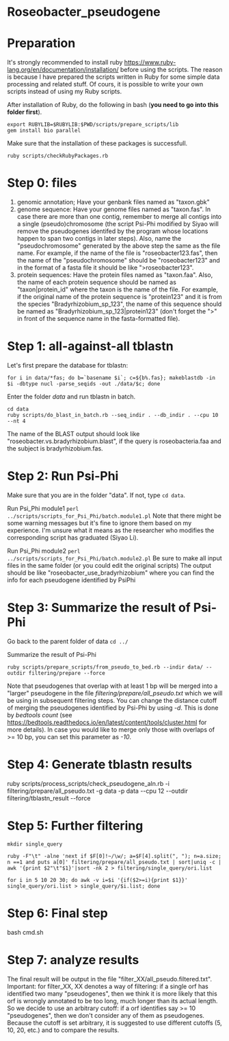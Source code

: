 # Roseobacter_pseudogene

# Preparation
It's strongly recommended to install ruby https://www.ruby-lang.org/en/documentation/installation/ before using the scripts. The reason is because I have prepared the scripts written in Ruby for some simple data processing and related stuff. Of cours, it is possible to write your own scripts instead of using my Ruby scripts.

After installation of Ruby, do the following in bash (**you need to go into this folder first**).
```
export RUBYLIB=$RUBYLIB:$PWD/scripts/prepare_scripts/lib
gem install bio parallel
```

Make sure that the installation of these packages is successfull.
```
ruby scripts/checkRubyPackages.rb
```


# Step 0: files
1. genomic annotation; Have your genbank files named as "taxon.gbk"
2. genome sequence: Have your genome files named as "taxon.fas". In case there are more than one contig, remember to merge all contigs into a single (pseudo)chromosome (the script Psi-Phi modified by Siyao will remove the pseudogenes identifed by the program whose locations happen to span two contigs in later steps). Also, name the "pseudochromosome" generated by the above step the same as the file name. For example, if the name of the file is "roseobacter123.fas", then the name of the "pseudochromosome" should be "roseobacter123" and in the format of a fasta file it should be like ">roseobacter123".
3. protein sequences: Have the protein files named as "taxon.faa". Also, the name of each protein sequence should be named as "taxon|protein_id" where the taxon is the name of the file. For example, if the original name of the protein sequence is "protein123" and it is from the species "Bradyrhizobium_sp_123", the name of this sequence should be named as "Bradyrhizobium_sp_123|protein123" (don't forget the ">" in front of the sequence name in the fasta-formatted file).


# Step 1: all-against-all tblastn
Let's first prepare the database for tblastn:
```
for i in data/*fas; do b=`basename $i`; c=${b%.fas}; makeblastdb -in $i -dbtype nucl -parse_seqids -out ./data/$c; done
```

Enter the folder *data* and run tblastn in batch.
```
cd data
ruby scripts/do_blast_in_batch.rb --seq_indir . --db_indir . --cpu 10 --nt 4
```
The name of the BLAST output should look like "roseobacter.vs.bradyrhizobium.blast", if the query is roseobacteria.faa and the subject is bradyrhizobium.fas.


# Step 2: Run Psi-Phi
Make sure that you are in the folder "data". If not, type ```cd data```.

Run Psi_Phi module1
```perl ../scripts/scripts_for_Psi_Phi/batch.module1.pl```
Note that there might be some warning messages but it's fine to ignore them based on my experience. I'm unsure what it means as the researcher who modifies the corresponding script has graduated (Siyao Li).

Run Psi_Phi module2
```perl ../scripts/scripts_for_Psi_Phi/batch.module2.pl```
Be sure to make all input files in the same folder (or you could edit the original scripts)
The output should be like "roseobacter_use_bradyrhizobium" where you can find the info for each pseudogene identified by PsiPhi


# Step 3: Summarize the result of Psi-Phi
Go back to the parent folder of data
```cd ../```

Summarize the result of Psi-Phi
```
ruby scripts/prepare_scripts/from_pseudo_to_bed.rb --indir data/ --outdir filtering/prepare --force
```
Note that pseudogenes that overlap with at least 1 bp will be merged into a "larger" pseudogene in the file *filtering/prepare/all_pseudo.txt* which we will be using in subsequent filtering steps. You can change the distance cutoff of merging the pseudogenes identified by Psi-Phi by using *-d*. This is done by *bedtools count* (see https://bedtools.readthedocs.io/en/latest/content/tools/cluster.html for more details). In case you would like to merge only those with overlaps of >= 10 bp, you can set this parameter as *-10*.


# Step 4: Generate tblastn results
ruby scripts/process_scripts/check_pseudogene_aln.rb -i filtering/prepare/all_pseudo.txt -g data -p data --cpu 12 --outdir filtering/tblastn_result --force


# Step 5: Further filtering
```
mkdir single_query

ruby -F"\t" -alne 'next if $F[0]!~/\w/; a=$F[4].split(", "); n=a.size; n ==1 and puts a[0]' filtering/prepare/all_pseudo.txt | sort|uniq -c | awk '{print $2"\t"$1}'|sort -nk 2 > filtering/single_query/ori.list

for i in 5 10 20 30; do awk -v i=$i '{if($2>=i){print $1}}' single_query/ori.list > single_query/$i.list; done
```


# Step 6: Final step
bash cmd.sh

# Step 7: analyze results
The final result will be output in the file "filter_XX/all_pseudo.filtered.txt".
Important: for filter_XX, XX denotes a way of filtering: if a single orf has identified two many "pseudogenes", then we think it is more likely that this orf is wrongly annotated to be too long, much longer than its actual length. So we decide to use an arbitrary cutoff: if a orf identifies say >= 10 "pseudogenes", then we don't consider any of them as pseudogenes. Because the cutoff is set arbitrary, it is suggested to use different cutoffs (5, 10, 20, etc.) and to compare the results.
